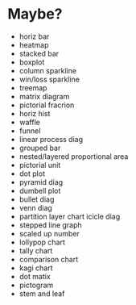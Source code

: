 # Maybe?

- horiz bar
- heatmap
- stacked bar
- boxplot
- column sparkline
- win/loss sparkline
- treemap
- matrix diagram
- pictorial fracrion
- horiz hist
- waffle
- funnel
- linear process diag
- grouped bar
- nested/layered proportional area
- pictorial unit
- dot plot
- pyramid diag
- dumbell plot
- bullet diag
- venn diag
- partition layer chart icicle diag
- stepped line graph
- scaled up number
- lollypop chart
- tally chart
- comparison chart
- kagi chart
- dot matix
- pictogram
- stem and leaf 
